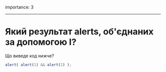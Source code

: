 importance: 3

---

# Який результат alerts, об'єднаних за допомогою І?

Що виведе код нижче?

```js
alert( alert(1) && alert(2) );
```

